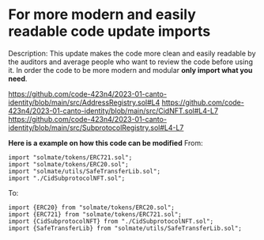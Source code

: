 # For more modern and easily readable code update imports

Description:
This update makes the code more clean and easily readable by the auditors and average people who want to review the code before using it. In order the code to be more modern and modular  **only import what you need**.

https://github.com/code-423n4/2023-01-canto-identity/blob/main/src/AddressRegistry.sol#L4
https://github.com/code-423n4/2023-01-canto-identity/blob/main/src/CidNFT.sol#L4-L7
https://github.com/code-423n4/2023-01-canto-identity/blob/main/src/SubprotocolRegistry.sol#L4-L7

 **Here is a example on how this code can be modified**
From:

    import "solmate/tokens/ERC721.sol";
    import "solmate/tokens/ERC20.sol";
    import "solmate/utils/SafeTransferLib.sol";
    import "./CidSubprotocolNFT.sol";

To:

    import {ERC20} from "solmate/tokens/ERC20.sol";
    import {ERC721} from "solmate/tokens/ERC721.sol";
    import {CidSubprotocolNFT} from "./CidSubprotocolNFT.sol";
    import {SafeTransferLib} from "solmate/utils/SafeTransferLib.sol";
